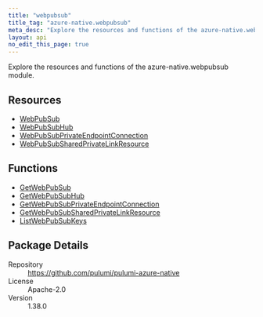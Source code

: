 ```yaml
---
title: "webpubsub"
title_tag: "azure-native.webpubsub"
meta_desc: "Explore the resources and functions of the azure-native.webpubsub module."
layout: api
no_edit_this_page: true
---
```


<!-- WARNING: this file was generated by Pulumi Docs Generator. -->
<!-- Do not edit by hand unless you're certain you know what you are doing! -->

Explore the resources and functions of the azure-native.webpubsub module.

<h2 id="resources">Resources</h2>
<ul class="api">
    <li><a href="webpubsub" title="WebPubSub"><span class="symbol resource"></span>WebPubSub</a></li>
    <li><a href="webpubsubhub" title="WebPubSubHub"><span class="symbol resource"></span>WebPubSubHub</a></li>
    <li><a href="webpubsubprivateendpointconnection" title="WebPubSubPrivateEndpointConnection"><span class="symbol resource"></span>WebPubSubPrivateEndpointConnection</a></li>
    <li><a href="webpubsubsharedprivatelinkresource" title="WebPubSubSharedPrivateLinkResource"><span class="symbol resource"></span>WebPubSubSharedPrivateLinkResource</a></li>
</ul>

<h2 id="functions">Functions</h2>
<ul class="api">
    <li><a href="getwebpubsub" title="GetWebPubSub"><span class="symbol function"></span>GetWebPubSub</a></li>
    <li><a href="getwebpubsubhub" title="GetWebPubSubHub"><span class="symbol function"></span>GetWebPubSubHub</a></li>
    <li><a href="getwebpubsubprivateendpointconnection" title="GetWebPubSubPrivateEndpointConnection"><span class="symbol function"></span>GetWebPubSubPrivateEndpointConnection</a></li>
    <li><a href="getwebpubsubsharedprivatelinkresource" title="GetWebPubSubSharedPrivateLinkResource"><span class="symbol function"></span>GetWebPubSubSharedPrivateLinkResource</a></li>
    <li><a href="listwebpubsubkeys" title="ListWebPubSubKeys"><span class="symbol function"></span>ListWebPubSubKeys</a></li>
</ul>

<h2 id="package-details">Package Details</h2>
<dl class="package-details">
	<dt>Repository</dt>
	<dd><a href="https://github.com/pulumi/pulumi-azure-native">https://github.com/pulumi/pulumi-azure-native</a></dd>
	<dt>License</dt>
	<dd>Apache-2.0</dd>
	<dt>Version</dt>
	<dd>1.38.0</dd>
</dl>

